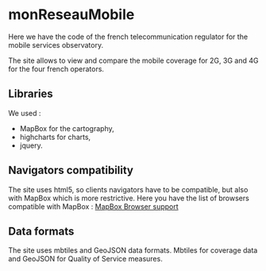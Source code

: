 # monReseauMobile

Here we have the code of the french telecommunication regulator for the mobile services observatory.

The site allows to view and compare the mobile coverage for 2G, 3G and 4G for the four french operators.

## Libraries

We used :

- MapBox for the cartography,
- highcharts for charts,
- jquery.

## Navigators compatibility

The site uses html5, so clients navigators have to be compatible, but also with MapBox which is more restrictive.
Here you have the list of browsers compatible with MapBox :
[MapBox Browser support](https://www.mapbox.com/help/mapbox-browser-support/)

## Data formats

The site uses mbtiles and GeoJSON data formats. Mbtiles for coverage data and GeoJSON for Quality of Service measures.
